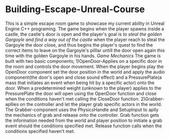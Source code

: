 # Building-Escape-Unreal-Course
This is a simple escape room game to showcase my current ability in Unreal Engine C++ programing.
The game begins when the player spawns inside a castle, the castle's door is open and the player's goal is *to steal the golden Gargoyle and find a way out of the castle* when the player reach to steal the Gargoyle the door close, and thus begins the player's quest to find the correct items to leave on the Gargoyle's pilllar untill the door open again this time with the golden Gargoyle in his hands.
*Game Mechanics*
The game is built with two basic components; 1)OpenDoor-Applies on a specific door in the room and controls the door movement. When the player begins play the OpenDoor component set the door position in the world and apply the audio component(the door's open and close sound effect) and a PressurePlate(a mass that initiates an event when being hit by a specific actor) onto the door.
When a predetermined weight (unknown to the player) applies to the PressurePlate the door will open using the OpenDoor function and close when the conditions haven't met calling the CloseDoor function.
2)Grabber- apllies on the controller and let the player grab specific actors in the world.
The Grabber-component uses the PhysicsHandle and SetupInput to aplly the mechanics of grab and release onto the controller.
Grab function gets the information needed from the world and player position to initiate a grab event should the conditions specified met.
Release function calls when the conditions specified haven't met.
